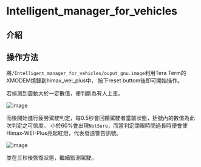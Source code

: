 # Intelligent_manager_for_vehicles
## 介紹

## 操作方法
將`/Intelligent_manager_for_vehicles/ouput_gnu.image`利用Tera Term的XMODEM燒錄到himax_wei_plus中，
按下reset buttom後即可開始操作。

若偵測到震動大於一定數值，便判斷為有人上車。

![image](https://user-images.githubusercontent.com/48234255/119983894-5a6d4200-bff3-11eb-9b05-f588e759bbce.png)

而後開始進行疲勞駕駛判定，每0.5秒會回饋駕駛者當前狀態，括號內的數值為此次判定之可信度。
小於60%會出現`NotSure`，而當判定閉眼時間過長時便會使Himax-WEI-Plus亮起紅燈，代表發送警告訊號。

![image](https://user-images.githubusercontent.com/48234255/119983953-6d801200-bff3-11eb-95bd-7804cda27af4.png)

並在三秒後恢復狀態，繼續監測駕駛。
